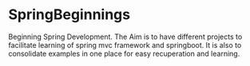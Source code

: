 # SpringBeginnings

Beginning Spring Development. The Aim is to have different projects to facilitate learning of spring mvc framework and springboot.
It is also to consolidate examples in one place for easy recuperation and learning.

